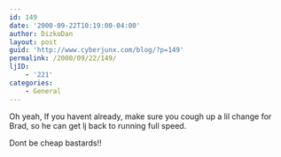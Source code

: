 ```yaml
---
id: 149
date: '2000-09-22T10:19:00-04:00'
author: DizkoDan
layout: post
guid: 'http://www.cyberjunx.com/blog/?p=149'
permalink: /2000/09/22/149/
ljID:
    - '221'
categories:
    - General
---
```


Oh yeah, If you havent already, make sure you cough up a lil change for Brad, so he can get lj back to running full speed.

Dont be cheap bastards!!